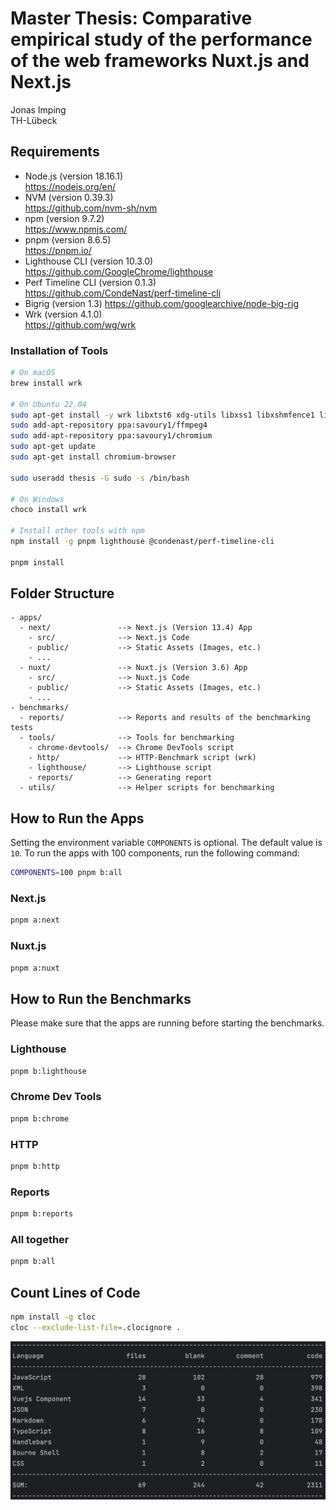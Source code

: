 # Master Thesis: Comparative empirical study of the performance of the web frameworks Nuxt.js and Next.js

Jonas Imping<br>
TH-Lübeck

## Requirements

- Node.js (version 18.16.1)<br>
  https://nodejs.org/en/
- NVM (version 0.39.3)<br>
  https://github.com/nvm-sh/nvm
- npm (version 9.7.2)<br>
  https://www.npmjs.com/
- pnpm (version 8.6.5)<br>
  https://pnpm.io/
- Lighthouse CLI (version 10.3.0)<br>
  https://github.com/GoogleChrome/lighthouse
- Perf Timeline CLI (version 0.1.3)<br>
  https://github.com/CondeNast/perf-timeline-cli
- Bigrig (version 1.3)
  https://github.com/googlearchive/node-big-rig
- Wrk (version 4.1.0)<br>
  https://github.com/wg/wrk

### Installation of Tools

```bash
# On macOS
brew install wrk

# On Ubuntu 22.04
sudo apt-get install -y wrk libxtst6 xdg-utils libxss1 libxshmfence1 libxrender1 libxrandr2 libxkbcommon0 libxi6 libxfixes3 libxext6  libxdamage1 libxcursor1 libxcomposite1 libxcb1 libxcb-dri3-0 libx11-xcb1 libx11-6 libuuid1 libstdc++6 libpangocairo-1.0-0 libpango-1.0-0 libnss3 libnspr4 libglib2.0-0 libgcc1 libgbm1  libexpat1 libdrm2 libdbus-1-3 libcups2 libcairo2 libc6 libatspi2.0-0 libatk1.0-0 libatk-bridge2.0-0 libasound2 libxrandr2 libatk1.0-0 libatk-bridge2.0-0 libx11-xcb1 libxcb-dri3-0 libxcomposite1 libxcursor1 libxdamage1 libcups2 libdrm2 libgbm1 libgtk-3-0
sudo add-apt-repository ppa:savoury1/ffmpeg4
sudo add-apt-repository ppa:savoury1/chromium
sudo apt-get update
sudo apt-get install chromium-browser

sudo useradd thesis -G sudo -s /bin/bash

# On Windows
choco install wrk

# Install other tools with npm
npm install -g pnpm lighthouse @condenast/perf-timeline-cli

pnpm install
```

## Folder Structure

```
- apps/
  - next/               --> Next.js (Version 13.4) App
    - src/              --> Next.js Code
    - public/           --> Static Assets (Images, etc.)
    - ...
  - nuxt/               --> Nuxt.js (Version 3.6) App
    - src/              --> Nuxt.js Code
    - public/           --> Static Assets (Images, etc.)
    - ...
- benchmarks/
  - reports/            --> Reports and results of the benchmarking tests
  - tools/              --> Tools for benchmarking
    - chrome-devtools/  --> Chrome DevTools script
    - http/             --> HTTP-Benchmark script (wrk)
    - lighthouse/       --> Lighthouse script
    - reports/          --> Generating report
  - utils/              --> Helper scripts for benchmarking
```

## How to Run the Apps

Setting the environment variable `COMPONENTS` is optional. The default value is `10`. To run the apps with 100 components, run the following command:

```bash
COMPONENTS=100 pnpm b:all
```


### Next.js

```bash
pnpm a:next
```

### Nuxt.js

```bash
pnpm a:nuxt
```

## How to Run the Benchmarks

Please make sure that the apps are running before starting the benchmarks.

### Lighthouse

```bash
pnpm b:lighthouse
```

### Chrome Dev Tools

```bash
pnpm b:chrome
```

### HTTP

```bash
pnpm b:http
```

### Reports

```bash
pnpm b:reports
```

### All together

```bash
pnpm b:all
```

## Count Lines of Code

```bash
npm install -g cloc
cloc --exclude-list-file=.clocignore .
```

![Lines of Code](./screenshots/lines-of-code.png)
